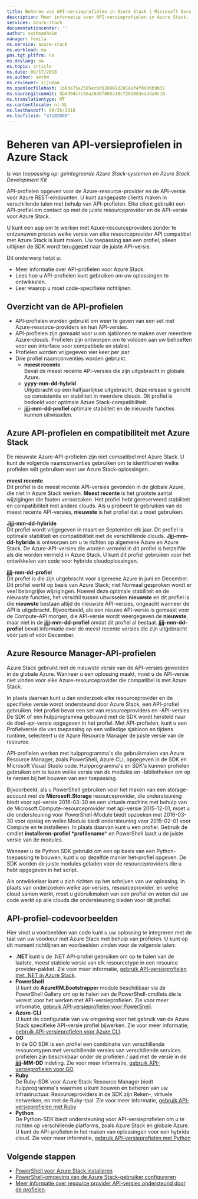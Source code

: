 ```yaml
---
title: Beheren van API-versieprofielen in Azure Stack | Microsoft Docs
description: Meer informatie over API-versieprofielen in Azure Stack.
services: azure-stack
documentationcenter: ''
author: sethmanheim
manager: femila
ms.service: azure-stack
ms.workload: na
pms.tgt_pltfrm: na
ms.devlang: na
ms.topic: article
ms.date: 09/17/2018
ms.author: sethm
ms.reviewer: sijuman
ms.openlocfilehash: 1b63a75a2505ecbd82896932018ef4f0936b9b37
ms.sourcegitcommit: 5b8d9dc7c50a26d8f085a10c7281683ea2da9c10
ms.translationtype: MT
ms.contentlocale: nl-NL
ms.lasthandoff: 09/26/2018
ms.locfileid: "47182889"
---
```

# <a name="manage-api-version-profiles-in-azure-stack"></a>Beheren van API-versieprofielen in Azure Stack

*Is van toepassing op: geïntegreerde Azure Stack-systemen en Azure Stack Development Kit*

API-profielen opgeven voor de Azure-resource-provider en de API-versie voor Azure REST-eindpunten. U kunt aangepaste clients maken in verschillende talen met behulp van API-profielen. Elke client gebruikt een API-profiel om contact op met de juiste resourceprovider en de API-versie voor Azure Stack.

U kunt een app om te werken met Azure-resourceproviders zonder te ontzenuwen precies welke versie van elke resourceprovider API compatibel met Azure Stack is kunt maken. Uw toepassing aan een profiel; alleen uitlijnen de SDK wordt teruggezet naar de juiste API-versie.

Dit onderwerp helpt u:

 - Meer informatie over API-profielen voor Azure Stack.
 - Lees hoe u API-profielen kunt gebruiken om uw oplossingen te ontwikkelen.
 - Leer waarop u moet code-specifieke richtlijnen.

## <a name="summary-of-api-profiles"></a>Overzicht van de API-profielen

- API-profielen worden gebruikt om weer te geven van een set met Azure-resource-providers en hun API-versies.
- API-profielen zijn gemaakt voor u om sjablonen te maken over meerdere Azure-clouds. Profielen zijn ontworpen om te voldoen aan uw behoeften voor een interface voor compatibele en stabiel.
- Profielen worden vrijgegeven vier keer per jaar.
- Drie profiel naamconventies worden gebruikt:
    - **meest recente**  
        Bevat de meest recente API-versies die zijn uitgebracht in globale Azure.
    - **yyyy-mm-dd-hybrid**  
    Uitgebracht op een halfjaarlijkse uitgebracht, deze release is gericht op consistentie en stabiliteit in meerdere clouds. Dit profiel is bedoeld voor optimale Azure Stack-compatibiliteit.
    - **jjjj-mm-dd-profiel** optimale stabiliteit en de nieuwste functies kunnen uitwisselen.

## <a name="azure-api-profiles-and-azure-stack-compatibility"></a>Azure API-profielen en compatibiliteit met Azure Stack

De nieuwste Azure-API-profielen zijn niet compatibel met Azure Stack. U kunt de volgende naamconventies gebruiken om te identificeren welke profielen wilt gebruiken voor uw Azure Stack-oplossingen.

**meest recente**  
Dit profiel is de meest recente API-versies gevonden in de globale Azure, die niet in Azure Stack werken. **Meest recente** is het grootste aantal wijzigingen die fouten veroorzaken. Het profiel hebt gereserveerd stabiliteit en compatibiliteit met andere clouds. Als u probeert te gebruiken van de meest recente API-versies, **nieuwste** is het profiel dat u moet gebruiken.

**Jjjj-mm-dd-hybride**  
Dit profiel wordt vrijgegeven in maart en September elk jaar. Dit profiel is optimale stabiliteit en compatibiliteit met de verschillende clouds. **Jjjj-mm-dd-hybride** is ontworpen om u te richten op algemene Azure en Azure Stack. De Azure-API-versies die worden vermeld in dit profiel is hetzelfde als die worden vermeld in Azure Stack. U kunt dit profiel gebruiken voor het ontwikkelen van code voor hybride cloudoplossingen.

**jjjj-mm-dd-profiel**  
Dit profiel is die zijn uitgebracht voor algemene Azure in juni en December. Dit profiel werkt op basis van Azure Stack; niet Normaal gesproken wordt er veel belangrijke wijzigingen. Hoewel deze optimale stabiliteit en de nieuwste functies, het verschil tussen uitwisselen **nieuwste** en dit profiel is die **nieuwste** bestaan altijd de nieuwste API-versies, ongeacht wanneer de API is uitgebracht. Bijvoorbeeld, als een nieuwe API-versie is gemaakt voor de Compute-API morgen, die API-versie wordt weergegeven de **nieuwste**, maar niet in de **jjjj-mm-dd-profiel** omdat dit profiel al bestaat.  **jjjj-mm-dd-profiel** bevat informatie over de meest recente versies die zijn uitgebracht vóór juni of vóór December.

## <a name="azure-resource-manager-api-profiles"></a>Azure Resource Manager-API-profielen

Azure Stack gebruikt niet de nieuwste versie van de API-versies gevonden in de globale Azure. Wanneer u een oplossing maakt, moet u de API-versie niet vinden voor elke Azure-resourceprovider die compatibel is met Azure Stack.

In plaats daarvan kunt u dan onderzoek elke resourceprovider en de specifieke versie wordt ondersteund door Azure Stack, een API-profiel gebruiken. Het profiel bevat een set van resourceproviders en -API-versies. De SDK of een hulpprogramma gebouwd met de SDK wordt hersteld naar de doel-api-versie opgegeven in het profiel. Met API-profielen, kunt u een Profielversie die van toepassing op een volledige sjabloon en tijdens runtime, selecteert u de Azure Resource Manager de juiste versie van de resource.

API-profielen werken met hulpprogramma's die gebruikmaken van Azure Resource Manager, zoals PowerShell, Azure CLI, opgegeven in de SDK en Microsoft Visual Studio code. Hulpprogramma's en SDK's kunnen profielen gebruiken om te lezen welke versie van de modules en -bibliotheken om op te nemen bij het bouwen van een toepassing.

Bijvoorbeeld, als u PowerShell gebruiken voor het maken van een storage-account met de **Microsoft.Storage** resourceprovider, die ondersteuning biedt voor api-versie 2016-03-30 en een virtuele machine met behulp van de Microsoft.Compute-resourceprovider met api-versie 2015-12-01, moet u die ondersteuning voor PowerShell-Module biedt opzoeken met 2016-03-30 voor opslag en welke Module biedt ondersteuning voor 2015-02-01 voor Compute en te installeren. In plaats daarvan kunt u een profiel. Gebruik de cmdlet **installeren-profiel \*profilename**\* en PowerShell laadt u de juiste versie van de modules.

Wanneer u de Python SDK gebruikt om een op basis van een Python-toepassing te bouwen, kunt u op dezelfde manier het-profiel opgeven. De SDK worden de juiste modules geladen voor de resourceproviders die u hebt opgegeven in het script.

Als ontwikkelaar kunt u zich richten op het schrijven van uw oplossing. In plaats van onderzoeken welke api-versies, resourceprovider, en welke cloud samen werkt, moet u gebruikmaken van een profiel en weten dat uw code werkt op alle clouds die ondersteuning bieden voor dit profiel.

## <a name="api-profile-code-samples"></a>API-profiel-codevoorbeelden

Hier vindt u voorbeelden van code kunt u uw oplossing te integreren met de taal van uw voorkeur met Azure Stack met behulp van profielen. U kunt op dit moment richtlijnen en voorbeelden vinden voor de volgende talen:

- **.NET** kunt u de .NET API-profiel gebruiken om op te halen van de laatste, meest stabiele versie van elk resourcetype in een resource provider-pakket. Zie voor meer informatie, [gebruik API-versieprofielen met .NET in Azure Stack](azure-stack-version-profiles-net.md).
- **PowerShell**  
U kunt de **AzureRM.Bootstrapper** module beschikbaar via de PowerShell Gallery om op te halen van de PowerShell-cmdlets die is vereist voor het werken met API-versieprofielen. Zie voor meer informatie, [gebruik API-versieprofielen voor PowerShell](azure-stack-version-profiles-powershell.md).
- **Azure-CLI**  
U kunt de configuratie van uw omgeving voor het gebruik van de Azure Stack specifieke API-versie profiel bijwerken. Zie voor meer informatie, [gebruik API-versieprofielen voor Azure CLI](azure-stack-version-profiles-azurecli2.md).
- **GO**  
In de GO SDK is een profiel een combinatie van verschillende resourcetypen met verschillende versies van verschillende services. profielen zijn beschikbaar onder de profielen / pad met de versie in de **jjjj-MM-DD** indeling. Zie voor meer informatie, [gebruik API-versieprofielen voor GO](azure-stack-version-profiles-go.md).
- **Ruby**  
De Ruby-SDK voor Azure Stack Resource Manager biedt hulpprogramma's waarmee u kunt bouwen en beheren van uw infrastructuur. Resourceproviders in de SDK zijn Reken-, virtuele netwerken, en met de Ruby-taal. Zie voor meer informatie, [gebruik API-versieprofielen met Ruby](azure-stack-version-profiles-ruby.md)
- **Python**  
De Python-SDK biedt ondersteuning voor API-versieprofielen om u te richten op verschillende platforms, zoals Azure Stack en globale Azure. U kunt de API-profielen in het maken van oplossingen voor een hybride cloud. Zie voor meer informatie, [gebruik API-versieprofielen met Python](azure-stack-version-profiles-python.md)

## <a name="next-steps"></a>Volgende stappen

* [PowerShell voor Azure Stack installeren](azure-stack-powershell-install.md)
* [PowerShell-omgeving van de Azure Stack-gebruiker configureren](azure-stack-powershell-configure-user.md)
* [Meer informatie over resource provider API-versies ondersteund door de profielen](azure-stack-profiles-azure-resource-manager-versions.md).
